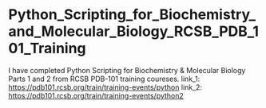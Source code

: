 # Python_Scripting_for_Biochemistry_and_Molecular_Biology_RCSB_PDB_101_Training

I have completed Python Scripting for Biochemistry & Molecular Biology Parts 1 and 2 from RCSB PDB-101 training coureses.
link_1: https://pdb101.rcsb.org/train/training-events/python
link_2: https://pdb101.rcsb.org/train/training-events/python2
